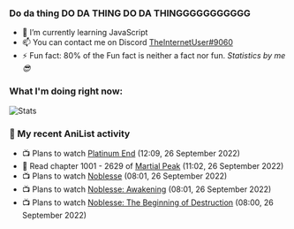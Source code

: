 ### Do da thing DO DA THING DO DA THINGGGGGGGGGGG

<!-- **TheInternetUser0/TheInternetUser0** is a ✨ _special_ ✨ repository because its `README.md` (this file) appears on your GitHub profile. -->


- 🌱 I’m currently learning JavaScript
- 📫 You can contact me on Discord [TheInternetUser#9060](https://discord.com/users/534117072796385300)
- ⚡ Fun fact: 80% of the Fun fact is neither a fact nor fun. _Statistics by me 😎_

### What I'm doing right now:
![Stats](https://discord.c99.nl/widget/theme-3/534117072796385300.png)

### 🌸 My recent AniList activity

<!-- ANILIST_ACTIVITY:start -->

-   📺 Plans to watch [Platinum End](https://anilist.co/anime/127401) (12:09, 26 September 2022)
-   📖 Read chapter 1001 - 2629 of [Martial Peak](https://anilist.co/manga/104494) (11:02, 26 September 2022)
-   📺 Plans to watch [Noblesse](https://anilist.co/anime/116005) (08:01, 26 September 2022)
-   📺 Plans to watch [Noblesse: Awakening](https://anilist.co/anime/21629) (08:01, 26 September 2022)
-   📺 Plans to watch [Noblesse: The Beginning of Destruction](https://anilist.co/anime/99528) (08:00, 26 September 2022)

<!-- ANILIST_ACTIVITY:end -->

